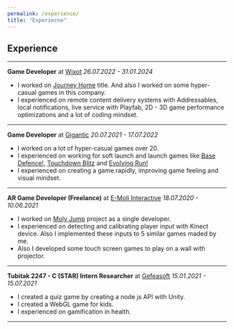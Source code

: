 ```yaml
---
permalink: /experience/
title: "Experiecne"
---
```


## Experience

---

**Game Developer** at [Wixot](https://www.linkedin.com/company/wixot/)
*26.07.2022 - 31.01.2024*
 - I worked on [Journey Home](https://apps.apple.com/tr/app/journey-home-merge-stories/id1635526159) title. And also I worked on some hyper-casual games in this company.
 - I experienced on remote content delivery systems with Addressables, local notifications, live service with Playfab, 2D - 3D game performance optimizations and a lot of coding mindset.

---

**Game Developer** at [Gigantic](https://www.linkedin.com/company/giganticgames/)
*20.07.2021 - 17.07.2022*
 - I worked on a lot of hyper-casual games over 20. 
 - I experienced on working for soft launch and launch games like [Base Defence!](https://apps.apple.com/tr/app/base-defense/id1628006501), [Touchdown Blitz](https://apps.apple.com/us/app/touchdown-blitz/id1584308863) and [Evolving Run!](https://apps.apple.com/lt/app/evolving-run/id1589089984)
 - I experienced on creating a game rapidly, improving game feeling and visual mindset.

---

**AR Game Developer (Freelance)** at [E-Moli Interactive](https://e-moli.com)
*18.07.2020 - 10.06.2021*

 - I worked on [Moly Jump](https://www.antalyapark.com.tr/en/product/36/moly-jump) project as a single developer.
 - I experienced on detecting and calibrating player input with Kinect device. Also I implemented these inputs to 5 similar games maded by me.
 - Also I developed some touch screen games to play on a wall with projector.

---

**Tubitak 2247 - C (STAR) Intern Researcher** at [Gefeasoft](https://gefeasoft.com)
*15.01.2021 - 15.07.2021*

 - I created a quiz game by creating a node js API with Unity.
 - I created a WebGL game for kids.
- I experienced on gamification in health.

 ---
